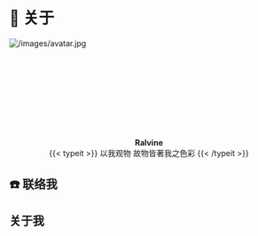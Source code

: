 # 🏡 关于

  <div class="container">
    <div class="page home" posts>
      <div class="home-profile">
        <div class="home-avatar">
            <img
              loading="eager"
              src="/images/avatar.jpg"
              srcset="/images/avatar.jpg, /images/avatar.jpg 1.5x, /images/avatar.jpg 2x"
              sizes="auto"
              alt="/images/avatar.jpg"
              title="/images/avatar.jpg" height="0" width="0" 
            >
        </div>
        <h2 class="home-subtitle">
      </div>
    </div>
  </div>

<center><b>Ralvine</b></center>
<center>
{{< typeit >}}
以我观物 故物皆著我之色彩
{{< /typeit >}}
</center>

## ☎️ 联络我

## 关于我

